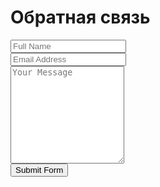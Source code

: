 <div class="container">
  <h1>Обратная связь</h1>
  <form target="_blank" action="https://formsubmit.co/stfeedback@yandex.ru" method="POST">
    <div class="form-group">
      <div class="form-row">
        <div class="col">
          <input type="text" name="name" class="form-control" placeholder="Full Name" required>
        </div>
        <div class="col">
          <input type="email" name="email" class="form-control" placeholder="Email Address" required>
        </div>
      </div>
    </div>
    <div class="form-group">
      <textarea placeholder="Your Message" class="form-control" name="message" rows="10" required></textarea>
    </div>
    <button type="submit" class="btn btn-lg btn-dark btn-block">Submit Form</button>
  </form>
</div>
